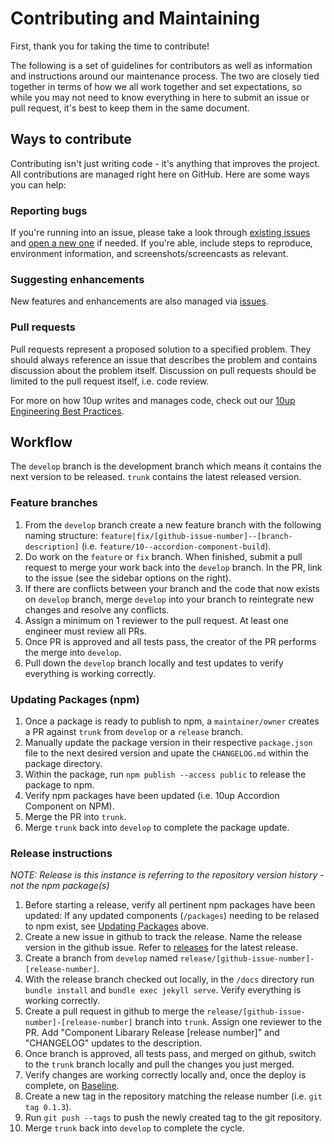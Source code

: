 # Contributing and Maintaining

First, thank you for taking the time to contribute!

The following is a set of guidelines for contributors as well as information and instructions around our maintenance process.  The two are closely tied together in terms of how we all work together and set expectations, so while you may not need to know everything in here to submit an issue or pull request, it's best to keep them in the same document.

## Ways to contribute

Contributing isn't just writing code - it's anything that improves the project.  All contributions are managed right here on GitHub. Here are some ways you can help:

### Reporting bugs

If you're running into an issue, please take a look through [existing issues](https://github.com/10up/component-library/issues) and [open a new one](https://github.com/10up/component-library/issues/new) if needed.  If you're able, include steps to reproduce, environment information, and screenshots/screencasts as relevant.

### Suggesting enhancements

New features and enhancements are also managed via [issues](https://github.com/10up/component-library/issues).

### Pull requests

Pull requests represent a proposed solution to a specified problem.  They should always reference an issue that describes the problem and contains discussion about the problem itself.  Discussion on pull requests should be limited to the pull request itself, i.e. code review.

For more on how 10up writes and manages code, check out our [10up Engineering Best Practices](https://10up.github.io/Engineering-Best-Practices/).
## Workflow

The `develop` branch is the development branch which means it contains the next version to be released. `trunk` contains the latest released version.

### Feature branches

1. From the `develop` branch create a new feature branch with the following naming structure: `feature|fix/[github-issue-number]--[branch-description]` (i.e. `feature/10--accordion-component-build`).
2. Do work on the `feature` or `fix` branch. When finished, submit a pull request to merge your work back into the `develop` branch. In the PR, link to the issue (see the sidebar options on the right).
3. If there are conflicts between your branch and the code that now exists on `develop` branch, merge `develop` into your branch to reintegrate new changes and resolve any conflicts.
4. Assign a minimum on 1 reviewer to the pull request. At least one engineer must review all PRs.
5. Once PR is approved and all tests pass, the creator of the PR performs the merge into `develop`.
6. Pull down the `develop` branch locally and test updates to verify everything is working correctly.

### Updating Packages (npm)
1. Once a package is ready to publish to npm, a `maintainer/owner` creates a PR against `trunk` from `develop` or a `release` branch.
2. Manually update the package version in their respective `package.json` file to the next desired version and upate the `CHANGELOG.md` within the package directory.
3. Within the package, run `npm publish --access public` to release the package to npm.
4. Verify npm packages have been updated (i.e. 10up Accordion Component on NPM).
5. Merge the PR into `trunk`.
6. Merge `trunk` back into `develop` to complete the package update.

### Release instructions
_NOTE: Release is this instance is referring to the repository version history - not the npm package(s)_

1. Before starting a release, verify all pertinent npm packages have been updated: If any updated components (`/packages`) needing to be relased to npm exist, see [Updating Packages](#user-content-updating-packages) above.
2. Create a new issue in github to track the release. Name the release version in the github issue. Refer to [releases](https://github.com/10up/component-library/releases) for the latest release.
2. Create a branch from `develop` named `release/[github-issue-number]-[release-number]`.
3. With the release branch checked out locally, in the `/docs` directory run `bundle install` and `bundle exec jekyll serve`. Verify everything is working correctly.
4. Create a pull request in github to merge the `release/[github-issue-number]-[release-number]` branch into `trunk`. Assign one reviewer to the PR. Add "Component Libarary Release [release number]" and "CHANGELOG" updates to the description.
5. Once branch is approved, all tests pass, and merged on github, switch to the `trunk` branch locally and pull the changes you just merged.
6. Verify changes are working correctly locally and, once the deploy is complete, on [Baseline](https://baseline.10up.com/components).
7. Create a new tag in the repository matching the release number (i.e. `git tag 0.1.3`).
8. Run `git push --tags` to push the newly created tag to the git repository.
9. Merge `trunk` back into `develop` to complete the cycle.

